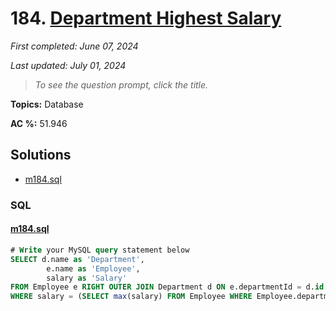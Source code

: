 # 184. [Department Highest Salary](<https://leetcode.com/problems/department-highest-salary>)

*First completed: June 07, 2024*

*Last updated: July 01, 2024*


> *To see the question prompt, click the title.*

**Topics:** Database

**AC %:** 51.946


## Solutions

- [m184.sql](<../my-submissions/m184.sql>)
### SQL
#### [m184.sql](<../my-submissions/m184.sql>)
```SQL
# Write your MySQL query statement below
SELECT d.name as 'Department',
        e.name as 'Employee',
        salary as 'Salary'
FROM Employee e RIGHT OUTER JOIN Department d ON e.departmentId = d.id
WHERE salary = (SELECT max(salary) FROM Employee WHERE Employee.departmentId = e.departmentId)
```

